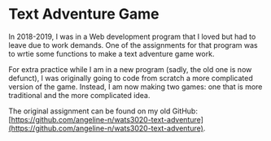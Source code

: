 # Text Adventure Game

In 2018-2019, I was in a Web development program that I loved but had to leave due to work demands. One of the assignments for that program was to wrtie some functions to make a text adventure game work.

For extra practice while I am in a new program (sadly, the old one is now defunct), I was originally going to code from scratch a more complicated version of the game. Instead, I am now making two games: one that is more traditional and the more complicated idea. 

The original assignment can be found on my old GitHub: [https://github.com/angeline-n/wats3020-text-adventure](https://github.com/angeline-n/wats3020-text-adventure).